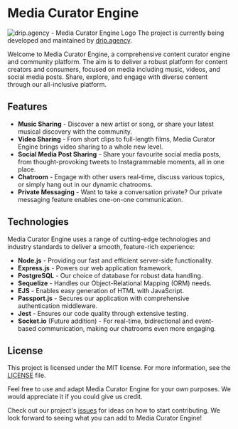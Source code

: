 # Media Curator Engine

![drip.agency - Media Curator Engine Logo](/logo.png)
The project is currently being developed and maintained by [drip.agency](https://github.com/dripagency).

Welcome to Media Curator Engine, a comprehensive content curator engine and community platform. The aim is to deliver a robust platform for content creators and consumers, focused on media including music, videos, and social media posts. Share, explore, and engage with diverse content through our all-inclusive platform.

## Features

- **Music Sharing** - Discover a new artist or song, or share your latest musical discovery with the community.
- **Video Sharing** - From short clips to full-length films, Media Curator Engine brings video sharing to a whole new level.
- **Social Media Post Sharing** - Share your favourite social media posts, from thought-provoking tweets to Instagrammable moments, all in one place.
- **Chatroom** - Engage with other users real-time, discuss various topics, or simply hang out in our dynamic chatrooms.
- **Private Messaging** - Want to take a conversation private? Our private messaging feature enables one-on-one communication.

## Technologies

Media Curator Engine uses a range of cutting-edge technologies and industry standards to deliver a smooth, feature-rich experience:

- **Node.js** - Providing our fast and efficient server-side functionality.
- **Express.js** - Powers our web application framework.
- **PostgreSQL** - Our choice of database for robust data handling.
- **Sequelize** - Handles our Object-Relational Mapping (ORM) needs.
- **EJS** - Enables easy generation of HTML with JavaScript.
- **Passport.js** - Secures our application with comprehensive authentication middleware.
- **Jest** - Ensures our code quality through extensive testing.
- **Socket.io** (Future addition) - For real-time, bidirectional and event-based communication, making our chatrooms even more engaging.

## License

This project is licensed under the MIT license. For more information, see the [LICENSE](LICENSE.md) file.

Feel free to use and adapt Media Curator Engine for your own purposes. We would appreciate it if you could give us credit.

Check out our project's [issues](https://github.com/dripagency/media-curator-engine/issues) for ideas on how to start contributing. We look forward to seeing what you can add to Media Curator Engine!
